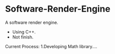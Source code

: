 # Software-Render-Engine
A software render engine.

* Using C++.
* Not finish.

Current Process:
  1.Developing Math library....
